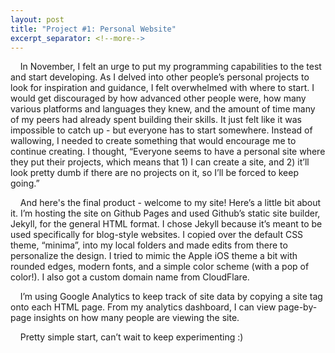 ```yaml
---
layout: post
title: "Project #1: Personal Website"
excerpt_separator: <!--more-->
---
```

&nbsp;&nbsp;&nbsp;&nbsp;In November, I felt an urge to put my programming capabilities to the test and start developing. As I delved into other people’s personal projects to look for inspiration and guidance, I felt overwhelmed with where to start.  <!--more--> I would get discouraged by how advanced other people were, how many various platforms and languages they knew, and the amount of time many of my peers had already spent building their skills. It just felt like it was impossible to catch up - but everyone has to start somewhere. Instead of wallowing, I needed to create something that would encourage me to continue creating. I thought, “Everyone seems to have a personal site where they put their projects, which means that 1) I can create a site, and 2) it’ll look pretty dumb if there are no projects on it, so I’ll be forced to keep going.” 
	
&nbsp;&nbsp;&nbsp;&nbsp;And here's the final product - welcome to my site! Here’s a little bit about it. I’m hosting the site on Github Pages and used Github’s static site builder, Jekyll, for the general HTML format. I chose Jekyll because it’s meant to be used specifically for blog-style websites. I copied over the default CSS theme, “minima”, into my local folders and made edits from there to personalize the design. I tried to mimic the Apple iOS theme a bit with rounded edges, modern fonts, and a simple color scheme (with a pop of color!). I also got a custom domain name from CloudFlare.
	
&nbsp;&nbsp;&nbsp;&nbsp;I’m using Google Analytics to keep track of site data by copying a site tag onto each HTML page. From my analytics dashboard, I can view page-by-page insights on how many people are viewing the site. 
	
&nbsp;&nbsp;&nbsp;&nbsp;Pretty simple start, can’t wait to keep experimenting :)